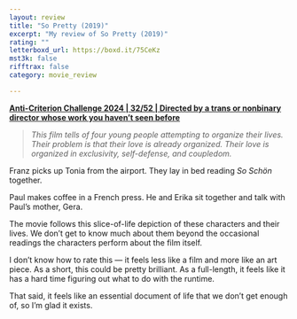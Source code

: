 ```yaml
---
layout: review
title: "So Pretty (2019)"
excerpt: "My review of So Pretty (2019)"
rating: ""
letterboxd_url: https://boxd.it/75CeKz
mst3k: false
rifftrax: false
category: movie_review

---
```


<b><a href="https://boxd.it/qBmUY/detail
">Anti-Criterion Challenge 2024 | 32/52 | Directed by a trans or nonbinary director whose work you haven’t seen before</a></b>

<blockquote><i>This film tells of four young people attempting to organize their lives. Their problem is that their love is already organized. Their love is organized in exclusivity, self-defense, and coupledom.</i></b></blockquote>

Franz picks up Tonia from the airport. They lay in bed reading <i>So Schön</i> together.

Paul makes coffee in a French press. He and Erika sit together and talk with Paul’s mother, Gera.

The movie follows this slice-of-life depiction of these characters and their lives. We don’t get to know much about them beyond the occasional readings the characters perform about the film itself.

I don’t know how to rate this — it feels less like a film and more like an art piece. As a short, this could be pretty brilliant. As a full-length, it feels like it has a hard time figuring out what to do with the runtime.

That said, it feels like an essential document of life that we don’t get enough of, so I’m glad it exists.